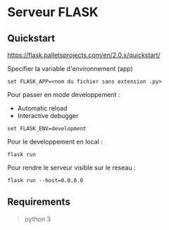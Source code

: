 # Serveur FLASK
## Quickstart
https://flask.palletsprojects.com/en/2.0.x/quickstart/

Specifier la variable d'environnement (app)
```
set FLASK_APP=<nom du fichier sans extension .py>
```
Pour passer en mode developpement :
- Automatic reload
- Interactive debugger
```
set FLASK_ENV=development
```
Pour le developpement en local : 
```
flask run
```


Pour rendre le serveur visible sur le reseau :
```
flask run --host=0.0.0.0
```

## Requirements
> python 3  


